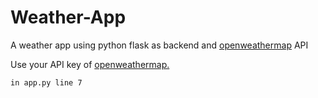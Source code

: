 # Weather-App
A weather app using python flask as backend and [openweathermap](https://openweathermap.org/) API

Use your API key of [openweathermap.](https://openweathermap.org/)    
```
in app.py line 7
```
  
